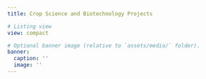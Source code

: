 ```yaml
---
title: Crop Science and Biotechnology Projects

# Listing view
view: compact

# Optional banner image (relative to `assets/media/` folder).
banner:
  caption: ''
  image: ''
---
```

